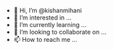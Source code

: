 - 👋 Hi, I’m @kishanmihani
- 👀 I’m interested in ...
- 🌱 I’m currently learning ...
- 💞️ I’m looking to collaborate on ...
- 📫 How to reach me ...

<!---
kishanmihani/kishanmihani is a ✨ special ✨ repository because its `README.md` (this file) appears on your GitHub profile.
You can click the Preview link to take a look at your changes.
--->
